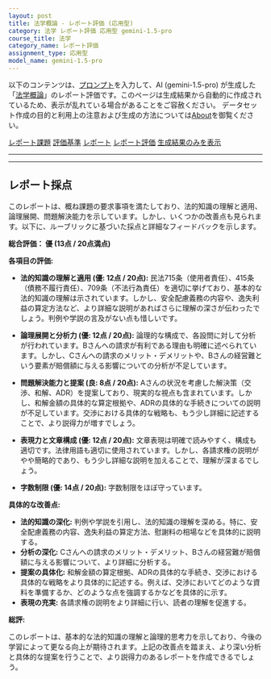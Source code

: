 ```yaml
---
layout: post
title: 法学概論 - レポート評価 (応用型)
category: 法学 レポート評価 応用型 gemini-1.5-pro
course_title: 法学
category_name: レポート評価
assignment_type: 応用型
model_name: gemini-1.5-pro
---
```


以下のコンテンツは、[プロンプト](http://127.0.0.1:8000/generated/法学/gemini-1.5-pro/prompt_レポート評価-応用型.md)を入力して、AI (gemini-1.5-pro) が生成した「[法学概論](/contents/法学/)」のレポート評価です。このページは生成結果から自動的に作成されているため、表示が乱れている場合があることをご容赦ください。
データセット作成の目的と利用上の注意および生成の方法については[About](/About)を御覧ください。

[レポート課題](../レポート課題-応用型)
[評価基準](../評価基準-応用型)
[レポート](../レポート-応用型)
[レポート評価](../レポート評価-応用型)
[生成結果のみを表示](http://127.0.0.1:8000/generated/法学/gemini-1.5-pro/レポート評価-応用型.md)
  

***
***
  
## レポート採点

このレポートは、概ね課題の要求事項を満たしており、法的知識の理解と適用、論理展開、問題解決能力を示しています。しかし、いくつかの改善点も見られます。以下に、ルーブリックに基づいた採点と詳細なフィードバックを示します。

**総合評価： 優 (13点 / 20点満点)**

**各項目の評価:**

* **法的知識の理解と適用 (優: 12点 / 20点):**  民法715条（使用者責任）、415条（債務不履行責任）、709条（不法行為責任）を適切に挙げており、基本的な法的知識の理解は示されています。しかし、安全配慮義務の内容や、逸失利益の算定方法など、より詳細な説明があればさらに理解の深さが伝わったでしょう。判例や学説の言及がない点も惜しいです。

* **論理展開と分析力 (優: 12点 / 20点):**  論理的な構成で、各設問に対して分析が行われています。Bさんへの請求が有利である理由も明確に述べられています。しかし、Cさんへの請求のメリット・デメリットや、Bさんの経営難という要素が賠償額に与える影響についての分析が不足しています。

* **問題解決能力と提案 (良: 8点 / 20点):** Aさんの状況を考慮した解決策（交渉、和解、ADR）を提案しており、現実的な視点も含まれています。しかし、和解金額の具体的な算定根拠や、ADRの具体的な手続きについての説明が不足しています。交渉における具体的な戦略も、もう少し詳細に記述することで、より説得力が増すでしょう。

* **表現力と文章構成 (優: 12点 / 20点):** 文章表現は明確で読みやすく、構成も適切です。法律用語も適切に使用されています。しかし、各請求権の説明がやや簡略的であり、もう少し詳細な説明を加えることで、理解が深まるでしょう。

* **字数制限 (優: 14点 / 20点):** 字数制限をほぼ守っています。


**具体的な改善点:**

* **法的知識の深化:** 判例や学説を引用し、法的知識の理解を深める。特に、安全配慮義務の内容、逸失利益の算定方法、慰謝料の相場などを具体的に説明する。
* **分析の深化:** Cさんへの請求のメリット・デメリット、Bさんの経営難が賠償額に与える影響について、より詳細に分析する。
* **提案の具体化:** 和解金額の算定根拠、ADRの具体的な手続き、交渉における具体的な戦略をより具体的に記述する。例えば、交渉においてどのような資料を準備するか、どのような点を強調するかなどを具体的に示す。
* **表現の充実:** 各請求権の説明をより詳細に行い、読者の理解を促進する。


**総評:**

このレポートは、基本的な法的知識の理解と論理的思考力を示しており、今後の学習によって更なる向上が期待されます。上記の改善点を踏まえ、より深い分析と具体的な提案を行うことで、より説得力のあるレポートを作成できるでしょう。
